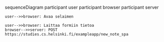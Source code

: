 sequenceDiagram
    participant user
    participant browser
    participant server
    
    user-->>browser: Avaa selaimen

    user-->>browser: Laittaa formiin tietoa
    browser-->>server: POST https://studies.cs.helsinki.fi/exampleapp/new_note_spa
